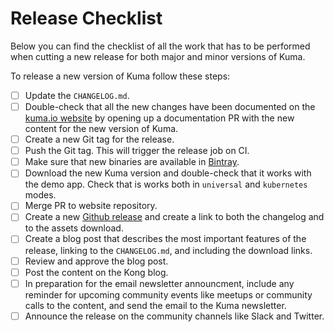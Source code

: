 # Release Checklist

Below you can find the checklist of all the work that has to be performed when cutting a new release for both major and minor versions of Kuma.

To release a new version of Kuma follow these steps:

- [ ] Update the `CHANGELOG.md`.
- [ ] Double-check that all the new changes have been documented on the [kuma.io website](https://github.com/kumahq/kuma-website) by opening up a documentation PR with the new content for the new version of Kuma.
- [ ] Create a new Git tag for the release.
- [ ] Push the Git tag. This will trigger the release job on CI.
- [ ] Make sure that new binaries are available in [Bintray](https://bintray.com/kong/kuma).
- [ ] Download the new Kuma version and double-check that it works with the demo app. Check that is works both in `universal` and `kubernetes` modes.
- [ ] Merge PR to website repository.
- [ ] Create a new [Github release](https://github.com/kumahq/kuma/releases) and create a link to both the changelog and to the assets download.
- [ ] Create a blog post that describes the most important features of the release, linking to the `CHANGELOG.md`, and including the download links.
- [ ] Review and approve the blog post.
- [ ] Post the content on the Kong blog.
- [ ] In preparation for the email newsletter announcment, include any reminder for upcoming community events like meetups or community calls to the content, and send the email to the Kuma newsletter.
- [ ] Announce the release on the community channels like Slack and Twitter.
